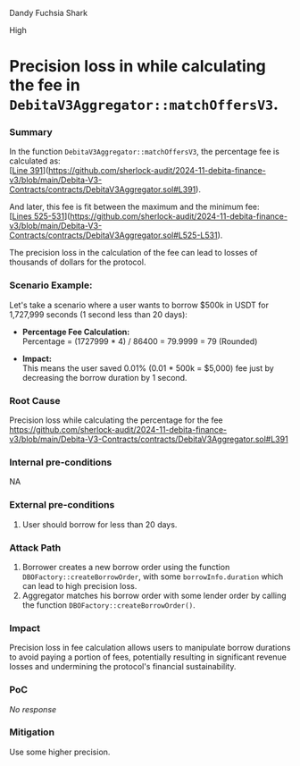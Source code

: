 Dandy Fuchsia Shark

High

# Precision loss in while calculating the fee in `DebitaV3Aggregator::matchOffersV3`.

### Summary



In the function `DebitaV3Aggregator::matchOffersV3`, the percentage fee is calculated as:  
[[Line 391](https://github.com/sherlock-audit/2024-11-debita-finance-v3/blob/main/Debita-V3-Contracts/contracts/DebitaV3Aggregator.sol#L391)](https://github.com/sherlock-audit/2024-11-debita-finance-v3/blob/main/Debita-V3-Contracts/contracts/DebitaV3Aggregator.sol#L391).  

And later, this fee is fit between the maximum and the minimum fee:  
[[Lines 525-531](https://github.com/sherlock-audit/2024-11-debita-finance-v3/blob/main/Debita-V3-Contracts/contracts/DebitaV3Aggregator.sol#L525-L531)](https://github.com/sherlock-audit/2024-11-debita-finance-v3/blob/main/Debita-V3-Contracts/contracts/DebitaV3Aggregator.sol#L525-L531).  

The precision loss in the calculation of the fee can lead to losses of thousands of dollars for the protocol.  

### Scenario Example:  
Let's take a scenario where a user wants to borrow $500k in USDT for 1,727,999 seconds (1 second less than 20 days):  
- **Percentage Fee Calculation:**  
  Percentage = (1727999 * 4) / 86400 = 79.9999 = 79 (Rounded)  

- **Impact:**  
  This means the user saved 0.01% (0.01 * 500k = $5,000) fee just by decreasing the borrow duration by 1 second.  



### Root Cause

Precision loss while calculating the percentage for the fee
https://github.com/sherlock-audit/2024-11-debita-finance-v3/blob/main/Debita-V3-Contracts/contracts/DebitaV3Aggregator.sol#L391

### Internal pre-conditions

NA

### External pre-conditions

1. User should borrow for less than 20 days.

### Attack Path

1. Borrower creates a new borrow order using the function `DBOFactory::createBorrowOrder`, with some `borrowInfo.duration` which can lead to high precision loss.
2. Aggregator matches his borrow order with some lender order by calling the function `DBOFactory::createBorrowOrder()`.

### Impact


Precision loss in fee calculation allows users to manipulate borrow durations to avoid paying a portion of fees, potentially resulting in significant revenue losses and undermining the protocol's financial sustainability.

### PoC

_No response_

### Mitigation

Use some higher precision.